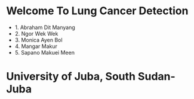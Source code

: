 <html>
  <title>Lung Cancer Detection</title>
  <body>
  <Div>
    <h1>Welcome To Lung Cancer Detection</h1>
    <Div>
      <ul>
        <li>
          1. Abraham Dit Manyang
        </li>
        <li>
          2. Ngor Wek Wek
        </li>
        <li>
          3. Monica Ayen Bol
        </li>
        <li>
          4. Mangar Makur
        </li>
        <li>
          5. Sapano Makuei Meen
        </li>
      </ul>
    </Div>
  </Div>
    <Div> 
    <h1>
      University of Juba, South Sudan-Juba
    </h1>
    </Div>
    </body>
</html>
<!---
ditmanyangkajang-gith/ditmanyangkajang-gith is a ✨ special ✨ repository because its `README.md` (this file) appears on your GitHub profile.
You can click the Preview link to take a look at your changes.
--->

